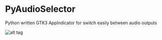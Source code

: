 # PyAudioSelector
Python written GTK3 AppIndicator for switch easily between audio outputs

![alt tag](http://i.imgur.com/jtHG9ic.png)

